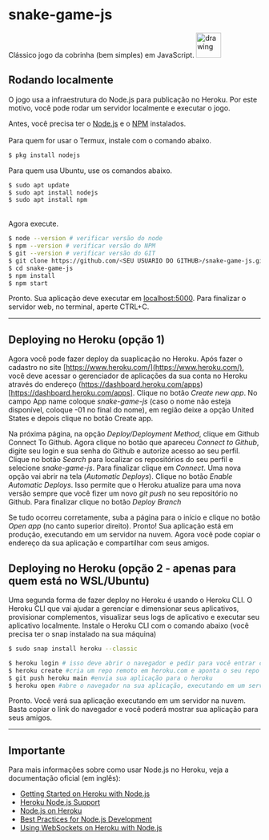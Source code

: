 # snake-game-js
Clássico jogo da cobrinha (bem simples) em JavaScript.
<img src="sprite-snake.jpg" alt="drawing" width="50"/>


<!-- ## Rodando localmente 1 (apenas para alunos usando o computador)
Você pode rodar o jogo abrindo o arquivo [_views/pages/jogo.html_](views/pages/jogo.html) com o seu navegador.

```sh
$ git clone https://github.com/ifal-riolargo/snake-game-js.git # clone a aplicação para sua máquina local (ou faça antes um fork e clone do seu próprio repositório)
$ cd snake-game-js
$ firefox views/pages/jogo.html # ou use outro navegador ex. google-chrome 
```

---- -->

## Rodando localmente 
O jogo usa a infraestrutura do Node.js para publicação no Heroku. Por este motivo, você pode rodar um servidor localmente e executar o jogo.

Antes, você precisa ter o [Node.js](http://nodejs.org/) e o [NPM](https://www.npmjs.com/) instalados.
<br><br>
Para quem for usar o Termux, instale com o comando abaixo.
```sh 
$ pkg install nodejs
```

Para quem usa Ubuntu, use os comandos abaixo.
```sh 
$ sudo apt update
$ sudo apt install nodejs
$ sudo apt install npm
```
<br>
Agora execute.

```sh
$ node --version # verificar versão do node
$ npm --version # verificar versão do NPM
$ git --version # verificar versão do GIT
$ git clone https://github.com/<SEU USUARIO DO GITHUB>/snake-game-js.git 
$ cd snake-game-js
$ npm install
$ npm start
```

Pronto. Sua aplicação deve executar em [localhost:5000](http://localhost:5000/).
Para finalizar o servidor web, no terminal, aperte CTRL+C.

----

## Deploying no Heroku (opção 1)


Agora você pode fazer deploy da suaplicação no Heroku.
Após fazer o cadastro no site [https://www.heroku.com/](https://www.heroku.com/), você deve acessar o gerenciador de aplicações da sua conta no Heroku através do endereço (https://dashboard.heroku.com/apps)[https://dashboard.heroku.com/apps]. 
Clique no botão _Create new app_. 
No campo App name coloque _snake-game-js_ (caso o nome não esteja disponível, coloque -01 no final do nome), em região deixe a opção United States e depois clique no botão Create app.

Na próxima página, na opção _Deploy/Deployment Method_, clique em Github Connect To Github.
Agora clique no botão que apareceu _Connect to Github_, digite seu login e sua senha do Github e autorize acesso ao seu perfil.
Clique no botão _Search_ para localizar os repositórios do seu perfil e selecione _snake-game-js_. Para finalizar clique em _Connect_. 
Uma nova opção vai abrir na tela (_Automatic Deploys_). 
Clique no botão _Enable Automatic Deploys_.
Isso permite que o Heroku atualize para uma nova versão sempre que você fizer um novo _git push_ no seu repositório no Github.
Para finalizar clique no botão _Deploy Branch_

Se tudo ocorreu corretamente, suba a página para o início e clique no botão _Open app_ (no canto superior direito). Pronto! Sua aplicação está em produção, executando em um servidor na nuvem. Agora você pode copiar o endereço da sua aplicação e compartilhar com seus amigos.



## Deploying no Heroku (opção 2 - apenas para quem está no WSL/Ubuntu)
Uma segunda forma de fazer deploy no Heroku é usando o Heroku CLI. 
O Heroku CLI que vai ajudar a gerenciar e dimensionar seus aplicativos, provisionar complementos, visualizar seus logs de aplicativo e executar seu aplicativo localmente. 
Instale o Heroku CLI com o comando abaixo (você precisa ter o snap instalado na sua máquina)

```sh
$ sudo snap install heroku --classic 
```

```sh
$ heroku login # isso deve abrir o navegador e pedir para você entrar com seu login e senha no Heroku
$ heroku create #cria um repo remoto em heroku.com e aponta o seu repo local para lá 
$ git push heroku main #envia sua aplicação para o heroku
$ heroku open #abre o navegador na sua aplicação, executando em um servidor na nuvem
```

Pronto. Você verá sua aplicação executando em um servidor na nuvem. Basta copiar o link do navegador e você poderá mostrar sua aplicação para seus amigos.

<!-- or

[![Deploy to Heroku](https://www.herokucdn.com/deploy/button.png)](https://heroku.com/deploy) -->

----

## Importante

Para mais informações sobre como usar Node.js no Heroku, veja a documentação oficial (em inglês):

- [Getting Started on Heroku with Node.js](https://devcenter.heroku.com/articles/getting-started-with-nodejs)
- [Heroku Node.js Support](https://devcenter.heroku.com/articles/nodejs-support)
- [Node.js on Heroku](https://devcenter.heroku.com/categories/nodejs)
- [Best Practices for Node.js Development](https://devcenter.heroku.com/articles/node-best-practices)
- [Using WebSockets on Heroku with Node.js](https://devcenter.heroku.com/articles/node-websockets)
